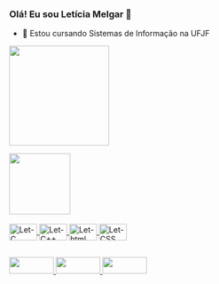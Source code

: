 ### Olá! Eu sou Letícia Melgar 👋

- 🌱 Estou cursando Sistemas de Informação na UFJF

<div>
  <a href="https://github.com/Leticia-melgar">
    <a href="https://github.com/Leticiamelgar">
  <img height = "180em" src = "https://github-readme-stats.vercel.app/api?username=Leticiamelgar&show_icons=true&theme=dracula&include_all_commits=true&count_private=true" />
  <p> </p>
  <img height = "110em" src = "https://github-readme-stats.vercel.app/api/top-langs/?username=Leticiamelgar&layout=compact&langs_count=7&theme=dracula" />
</div>
  
<div style = "display: inline_block"> <br>
  <img align = "center" alt = "Let-C" height = "30" width = "50" src = "https://img.shields.io/badge/C-00599C?style=for-the-badge&logo=c&logoColor=white">
       
  <img align = "center" alt = "Let-C++" height = "30" width = "50" src = "https://img.shields.io/badge/C%2B%2B-00599C?style=for-the-badge&logo=c%2B%2B&logoColor=white"> 
  
  <img align = "center" alt = "Let-html" height = "30" width = "50" src = "https://img.shields.io/badge/HTML-239120?style=for-the-badge&logo=html5&logoColor=white">
  

  <img align = "center" alt = "Let-CSS" height = "30" width = "50" src = "https://img.shields.io/badge/CSS-239120?&style=for-the-badge&logo=css3&logoColor=white">
  
  </div>
  
  ##
 
  
  <div> 
  <a href="https://instagram.com/leticia_melgar" target="_blank">  <img height = "30" width = "80" src = "https://img.shields.io/badge/-Instagram-%23E4405F?style=for-the-emblema&logo=instagram&logoColor=white" target = "_blank"> </a>
  <a href = "mailto: leticiamelgar10@gmail.com "> <img height = "30" width = "80" src = 	"https://img.shields.io/badge/Gmail-D14836?style=for-the-badge&logo=gmail&logoColor=white" target = "_ blank"> </a>
  <a href="https://www.linkedin.com/in/let%C3%ADciamelgar/" target="_blank"> <img height = "30" width = "80" src = "https://img.shields.io/badge/-LinkedIn-%230077B5?Style=for-the-badge&logo=linkedin& logoColor = white "target =" _ blank "> </a> 
    
  </div>
  
